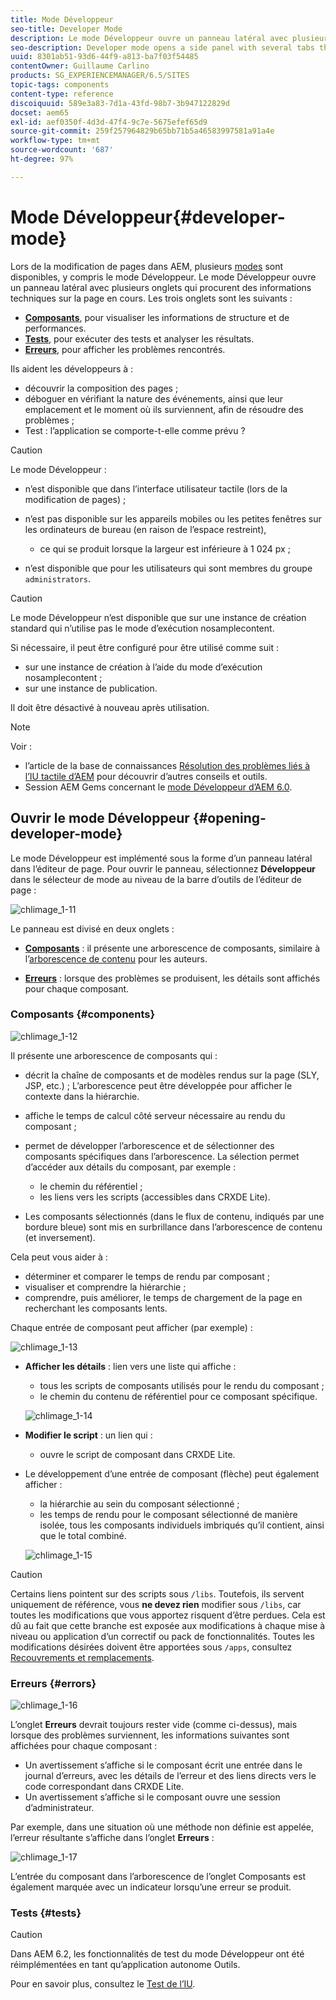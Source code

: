 ```yaml
---
title: Mode Développeur
seo-title: Developer Mode
description: Le mode Développeur ouvre un panneau latéral avec plusieurs onglets qui procurent au développeur ou à la développeuse des informations sur la page en cours.
seo-description: Developer mode opens a side panel with several tabs that provide a developer with infomation about the current page
uuid: 8301ab51-93d6-44f9-a813-ba7f03f54485
contentOwner: Guillaume Carlino
products: SG_EXPERIENCEMANAGER/6.5/SITES
topic-tags: components
content-type: reference
discoiquuid: 589e3a83-7d1a-43fd-98b7-3b947122829d
docset: aem65
exl-id: aef0350f-4d3d-47f4-9c7e-5675efef65d9
source-git-commit: 259f257964829b65bb71b5a46583997581a91a4e
workflow-type: tm+mt
source-wordcount: '687'
ht-degree: 97%

---
```


# Mode Développeur{#developer-mode}

Lors de la modification de pages dans AEM, plusieurs [modes](/help/sites-authoring/author-environment-tools.md#modestouchoptimizedui) sont disponibles, y compris le mode Développeur. Le mode Développeur ouvre un panneau latéral avec plusieurs onglets qui procurent des informations techniques sur la page en cours. Les trois onglets sont les suivants :

* **[Composants](#components)**, pour visualiser les informations de structure et de performances.
* **[Tests](#tests)**, pour exécuter des tests et analyser les résultats.
* **[Erreurs](#errors)**, pour afficher les problèmes rencontrés.

Ils aident les développeurs à :

* découvrir la composition des pages ;
* déboguer en vérifiant la nature des événements, ainsi que leur emplacement et le moment où ils surviennent, afin de résoudre des problèmes ;
* Test : l’application se comporte-t-elle comme prévu ?

>[!CAUTION]
>
>Le mode Développeur :
>
>* n’est disponible que dans l’interface utilisateur tactile (lors de la modification de pages) ;
>* n’est pas disponible sur les appareils mobiles ou les petites fenêtres sur les ordinateurs de bureau (en raison de l’espace restreint),
>
>   * ce qui se produit lorsque la largeur est inférieure à 1 024 px ;
>* n’est disponible que pour les utilisateurs qui sont membres du groupe `administrators`.

>[!CAUTION]
>
>Le mode Développeur n’est disponible que sur une instance de création standard qui n’utilise pas le mode d’exécution nosamplecontent.
>
>Si nécessaire, il peut être configuré pour être utilisé comme suit :
>
>* sur une instance de création à l’aide du mode d’exécution nosamplecontent ;
>* sur une instance de publication.
>
>Il doit être désactivé à nouveau après utilisation.

>[!NOTE]
>
>Voir :
>
>* l’article de la base de connaissances [Résolution des problèmes liés à l’IU tactile d’AEM](https://helpx.adobe.com/experience-manager/kb/troubleshooting-aem-touchui-issues.html) pour découvrir d’autres conseils et outils.
>* Session AEM Gems concernant le [mode Développeur d’AEM 6.0](https://experienceleague.adobe.com/docs/experience-manager-gems-events/gems/gems2014/aem-developer-mode.html?lang=fr).
>

## Ouvrir le mode Développeur {#opening-developer-mode}

Le mode Développeur est implémenté sous la forme d’un panneau latéral dans l’éditeur de page. Pour ouvrir le panneau, sélectionnez **Développeur** dans le sélecteur de mode au niveau de la barre d’outils de l’éditeur de page :

![chlimage_1-11](assets/chlimage_1-11.png)

Le panneau est divisé en deux onglets :

* **[Composants](/help/sites-developing/developer-mode.md#components)** : il présente une arborescence de composants, similaire à l’[arborescence de contenu](/help/sites-authoring/author-environment-tools.md#content-tree) pour les auteurs.

* **[Erreurs](/help/sites-developing/developer-mode.md#errors)** : lorsque des problèmes se produisent, les détails sont affichés pour chaque composant.

### Composants {#components}

![chlimage_1-12](assets/chlimage_1-12.png)

Il présente une arborescence de composants qui :

* décrit la chaîne de composants et de modèles rendus sur la page (SLY, JSP, etc.) ; L’arborescence peut être développée pour afficher le contexte dans la hiérarchie.
* affiche le temps de calcul côté serveur nécessaire au rendu du composant ;
* permet de développer l’arborescence et de sélectionner des composants spécifiques dans l’arborescence. La sélection permet d’accéder aux détails du composant, par exemple :

   * le chemin du référentiel ;
   * les liens vers les scripts (accessibles dans CRXDE Lite).

* Les composants sélectionnés (dans le flux de contenu, indiqués par une bordure bleue) sont mis en surbrillance dans l’arborescence de contenu (et inversement).

Cela peut vous aider à :

* déterminer et comparer le temps de rendu par composant ;
* visualiser et comprendre la hiérarchie ;
* comprendre, puis améliorer, le temps de chargement de la page en recherchant les composants lents.

Chaque entrée de composant peut afficher (par exemple) :

![chlimage_1-13](assets/chlimage_1-13.png)

* **Afficher les détails** : lien vers une liste qui affiche :

   * tous les scripts de composants utilisés pour le rendu du composant ;
   * le chemin du contenu de référentiel pour ce composant spécifique.

  ![chlimage_1-14](assets/chlimage_1-14.png)

* **Modifier le script** : un lien qui :

   * ouvre le script de composant dans CRXDE Lite.

* Le développement d’une entrée de composant (flèche) peut également afficher :

   * la hiérarchie au sein du composant sélectionné ;
   * les temps de rendu pour le composant sélectionné de manière isolée, tous les composants individuels imbriqués qu’il contient, ainsi que le total combiné.

  ![chlimage_1-15](assets/chlimage_1-15.png)

>[!CAUTION]
>
>Certains liens pointent sur des scripts sous `/libs`. Toutefois, ils servent uniquement de référence, vous **ne devez rien** modifier sous `/libs`, car toutes les modifications que vous apportez risquent d’être perdues. Cela est dû au fait que cette branche est exposée aux modifications à chaque mise à niveau ou application d’un correctif ou pack de fonctionnalités. Toutes les modifications désirées doivent être apportées sous `/apps`, consultez [Recouvrements et remplacements](/help/sites-developing/overlays.md).

### Erreurs {#errors}

![chlimage_1-16](assets/chlimage_1-16.png)

L’onglet **Erreurs** devrait toujours rester vide (comme ci-dessus), mais lorsque des problèmes surviennent, les informations suivantes sont affichées pour chaque composant :

* Un avertissement s’affiche si le composant écrit une entrée dans le journal d’erreurs, avec les détails de l’erreur et des liens directs vers le code correspondant dans CRXDE Lite.
* Un avertissement s’affiche si le composant ouvre une session d’administrateur.

Par exemple, dans une situation où une méthode non définie est appelée, l’erreur résultante s’affiche dans l’onglet **Erreurs** :

![chlimage_1-17](assets/chlimage_1-17.png)

L’entrée du composant dans l’arborescence de l’onglet Composants est également marquée avec un indicateur lorsqu’une erreur se produit.

### Tests {#tests}

>[!CAUTION]
>
>Dans AEM 6.2, les fonctionnalités de test du mode Développeur ont été réimplémentées en tant qu’application autonome Outils.
>
>Pour en savoir plus, consultez le [Test de l’IU](/help/sites-developing/hobbes.md).
